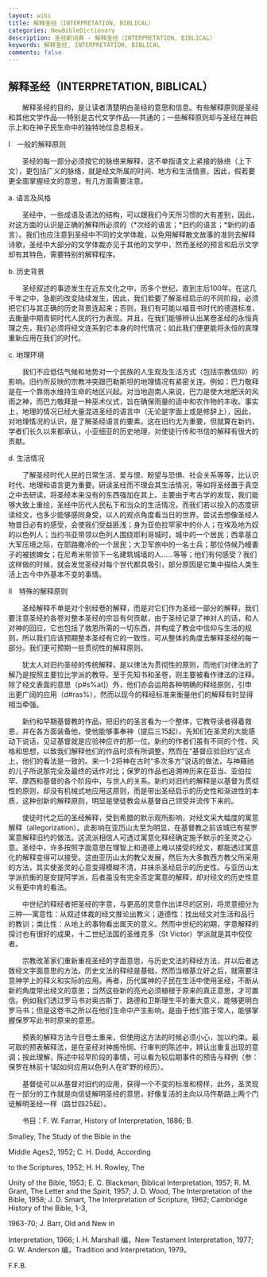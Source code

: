 ```yaml
---
layout: wiki
title: 解释圣经（INTERPRETATION, BIBLICAL）
categories: NewBibleDictionary
description: 圣经新词典 - 解释圣经（INTERPRETATION, BIBLICAL）
keywords: 解释圣经, INTERPRETATION, BIBLICAL
comments: false
---
```


## 解释圣经（INTERPRETATION, BIBLICAL）

　　解释圣经的目的，是让读者清楚明白圣经的意思和信息。有些解释原则是圣经和其他文学作品──特别是古代文学作品──共通的；一些解释原则却与圣经在神启示上和在神子民生命中的独特地位息息相关。

Ⅰ　一般的解释原则

　　圣经的每一部分必须按它的脉络来解释，这不单指语文上紧接的脉络（上下文），更包括广义的脉络，就是经文所属的时间、地方和生活情景。因此，假若要更全面掌握经文的意思，有几方面需要注意。

a. 语言及风格

　　圣经中，一些成语及语法的结构，可以跟我们今天所习惯的大有差别，因此，对这方面的认识是正确的解释所必须的（*次经的语言；*旧约的语言；*新约的语言）。我们也应注意到圣经中不同的文学体裁，以免用解释散文故事的准则去解释诗歌，圣经中大部分的文学体裁亦见于其他的文学中，然而圣经的预言和启示文学却有其特色，需要特别的解释程序。

b. 历史背景

　　圣经叙述的事迹发生在近东文化之中，历多个世纪，直到主后100年。在这几千年之中，急剧的改变陆续发生，因此，我们若要了解圣经启示的不同阶段，必须把它们与其正确的历史背景连起来；否则，我们有可能以福音书时代的德道标准，去衡量中期青铜时代人民的行为表现。并且，在我们能够辨认出某卷圣经的永恒真理之先，我们必须将经文连系到它本身的时代情况；如此我们便更能将永恒的真理重新应用在我们的时代。

c. 地理环境

　　我们不应低估气候和地势对一个民族的人生观及生活方式（包括宗教信仰）的影响。旧约所反映的宗教冲突跟巴勒斯坦的地理情况有紧密关连。例如：巴力敬拜是在一个靠雨水维持生命的地区兴起。对当地迦南人来说，巴力是使大地肥沃的风雨之神，而巴力敬拜是一种巫术仪式，旨在确保雨量的适中和农作物的丰收。事实上，地理的情况已经大量混进圣经的语言中（无论是字面上或是修辞上），因此，对地理情况的认识，是了解圣经语言的要素。这在旧约尤为重要，但就算在新约，学者们长久以来都承认，小亚细亚的历史地理，对使徒行传和书信的解释有很大的贡献。

d. 生活情况

　　了解圣经时代人民的日常生活、爱与恨、盼望与恐惧、社会关系等等，比认识时代、地理和语言更为重要。研读圣经而不理会其生活情况，等如将圣经置于真空之中去研读，将圣经本来没有的东西强加在其上。主要由于考古学的发现，我们能够大致上重绘，圣经中历代人民私下和当众的生活情况，而我们若以投入的态度研读经文，也多少能够感同身受，以人的观点角度看当日的世界。尝试去想像圣经人物昔日必有的感受，会使我们受益匪浅；身为亚伯拉罕家中的仆人；在埃及地为奴的以色列人；当约书亚带领以色列人围绕耶利哥城时，城中的一个居民；西拿基立大军压境之际，在耶路撒冷的一个居民；大卫军旅中的一名士兵；那位侍候乃幔妻子的被掳婢女；在尼希米带领下一名建筑城墙的人……等等；他们有何感受？我们这样做的时候，就会发觉圣经对每个世代都具吸引，部分原因是它集中描绘人类生活上古今中外基本不变的事情。

Ⅱ　特殊的解释原则

　　圣经解释不单是对个别经卷的解释，而是对它们作为圣经一部分的解释，我们要注意圣经的各卷对整本圣经的宗旨有何贡献，由于圣经记录了神对人的话，和人对神的回应，它也包括了救恩所需的一切东西，并构成了教会中信仰与生活的规则，所以我们应该预期整本圣经有它的一致性，可从整体的角度去解释圣经的每一部分。我们更可预期一些贯彻性的解释原则。

　　犹太人对旧约圣经的传统解释，是以律法为贯彻性的原则，而他们对律法的了解乃是按照主要拉比学派的教导。至于先知书和圣卷，则主要被看作律法的注释。除了经文表面的意思（p#s%at]）外，他们亦会运用各种明确的释经原则，引申出更广阔的应用（d#ras%），然而以现今的释经标准来衡量他们的解释有时显得相当牵强。

　　新约和早期基督教的作品，把旧约的圣言看为一个整体，它教导读者得着救恩，并在各方面装备他，使他能够事奉神（提后三15起）。先知们在圣灵的大能感动下说话，见证基督就是应验神应许的那一位。新约的作者们虽有不同的个性、风格和思想，以致我们解释他们的作品时须有所调整，然而在“基督应验旧约”这点上，他们的看法是一致的。来一1-2将神在古时“多次多方”说话的做法，与神藉祂的儿子所说那完全及最终的话作对比；保罗的作品也追溯神历来在亚当、亚伯拉罕、摩西和基督的各个阶段中，与世人的关系。新约对旧约的解释是以基督为贯彻性的原则，却没有机械式地应用这原则，而是带出圣经启示的历史性和渐进性的本质，这种创新的解释原则，明显是使徒教会从基督自己领受并流传下来的。

　　使徒时代之后的圣经解释，受到希腊的默示观所影响，对经文采大幅度的寓意解释（allegorization）。此影响在亚历山太至为明显，在基督教之前该城已有斐罗寓意解释旧约的做法。这流派相信人可透过寓意化释经确定施予默示的圣灵之心意。圣经中，许多按照字面意思在理智上和道德上难以接受的经文，都能透过寓意化的解释变得可以接受。这由亚历山太的教父发展，然后为大多数西方教父所采用的方法，其实使圣灵的心意变得模糊不清，并抹杀圣经启示的历史性。与亚历山太学派抗衡的是安提阿学派，后者虽没有完全否定寓意的解释，却对经文的历史性意义有更中肯的看法。

　　中世纪的释经者把圣经的字意，与更高的灵意作出详尽的区别，将灵意细分为三种──寓意性：从叙述体裁的经文推论出教义；道德性：找出经文对生活和品行的教训；类比性：从地上的事物看出属天的意义。然而中世纪的初期，字意解释的探讨也有很好的成果，十二世纪法国的圣维克多（St Victor）学派就是其中佼佼者。

　　宗教改革家们重新重视圣经的字面意思，与历史文法的释经方法，并以后者达致经文字面意思的方法。历史文法的释经是基础，然而当根基立好之后，就需要注意神学上的释义和实际的应用。再者，历代属神的子民在生活中使用圣经，不断从新的角度带出经文的意思；当然这些新的亮光必须植根于原来的真正意思，才可置信。例如我们透过罗马书对奥古斯丁、路德和卫斯理生平的重大意义，能够更明白罗马书；但是这卷书之所以在他们生命中产生影响，是由于他们胜于常人，能够掌握保罗写此书时原来的意思。

　　预表的解释方法今日卷土重来，但使用这方法的时候必须小心，加以约束。最可取的预表解释法，是在圣经对神施怜悯、行审判的陈述中，辨认出重复出现的意调；按此理解，陈述中较早阶段的事情，可以看为较后期事件的预告与释例（参：保罗在林前十1起如何应用以色列人在旷野的经历）。

　　基督徒可以从基督对旧约的应用，获得一个不变的标准和榜样，此外，圣灵现在一部分的工作就是向信徒解明圣经的意思，好像复活的主向以马忤斯路上两个门徒解明圣经一样（路廿四25起）。

　　书目：F. W. Farrar, History of Interpretation, 1886; B.

Smalley, The Study of the Bible in the

Middle Ages2, 1952; C. H. Dodd, According

to the Scriptures, 1952; H. H. Rowley, The

Unity of the Bible, 1953; E. C. Blackman, Biblical Interpretation, 1957; R. M. Grant, The Letter and the Spirit, 1957; J. D. Wood, The Interpretation of the Bible, 1958; J. D. Smart, The Interpretation of Scripture, 1962; Cambridge History of the Bible, 1-3,

1963-70; J. Barr, Old and New in

Interpretation, 1966; I. H. Marshall 编，New Testament Interpretation, 1977; G. W. Anderson 编，Tradition and Interpretation, 1979。

F.F.B.










